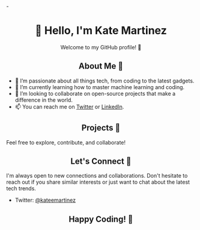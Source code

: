 -<h1 align="center">👋 Hello, I'm Kate Martinez</h1>
<p align="center">Welcome to my GitHub profile! 🚀</p>

<h2 align="center">About Me 🌟</h2>

- 👀 I’m passionate about all things tech, from coding to the latest gadgets.
- 🌱 I’m currently learning how to master machine learning and coding.
- 💞️ I’m looking to collaborate on open-source projects that make a difference in the world.
- 📫 You can reach me on [Twitter]([https://twitter.com/KateCreates_](https://twitter.com/KateCreates_)) or [LinkedIn]([www.linkedin.com/in/kateemartinezz](https://www.linkedin.com/in/kateemartinezz/)).

<h2 align="center">Projects 🚀</h2>


Feel free to explore, contribute, and collaborate!

<h2 align="center">Let's Connect 🤝</h2>

I'm always open to new connections and collaborations. Don't hesitate to reach out if you share similar interests or just want to chat about the latest tech trends.

- Twitter: [@kateemartinez]([https://twitter.com/kateemartinez](https://twitter.com/KateCreates_))

<h2 align="center">Happy Coding! 🚀</h2>

